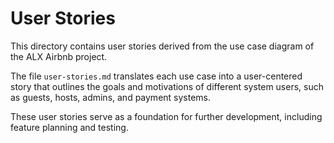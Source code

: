 # User Stories

This directory contains user stories derived from the use case diagram of the ALX Airbnb project.

The file `user-stories.md` translates each use case into a user-centered story that outlines the goals and motivations of different system users, such as guests, hosts, admins, and payment systems.

These user stories serve as a foundation for further development, including feature planning and testing.
